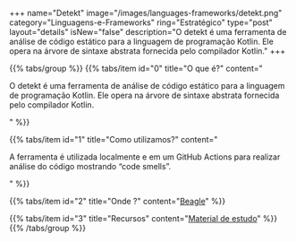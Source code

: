 +++
name="Detekt"
image="/images/languages-frameworks/detekt.png"
category="Linguagens-e-Frameworks"
ring="Estratégico"
type="post"
layout="details"
isNew="false"
description="O detekt é uma ferramenta de análise de código estático para a linguagem de programação Kotlin. Ele opera na árvore de sintaxe abstrata fornecida pelo compilador Kotlin."
+++

{{% tabs/group %}}
  {{% tabs/item id="0" title="O que é?" content="<p>O detekt é uma ferramenta de análise de código estático para a linguagem de programação Kotlin. Ele opera na árvore de sintaxe abstrata fornecida pelo compilador Kotlin.</p>" %}}

  {{% tabs/item id="1" title="Como utilizamos?" content="<p>A ferramenta é utilizada localmente e em um GitHub Actions para realizar análise do código mostrando “code smells”.</p>" %}}

  {{% tabs/item id="2" title="Onde ?" content="<a href='https://usebeagle.io/' target='_blank'>Beagle</a>" %}}

  {{% tabs/item id="3" title="Recursos" content="<a href='https://github.com/detekt/detekt' target='_blank'>Material de estudo</a>" %}}
{{% /tabs/group %}}

